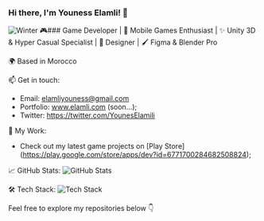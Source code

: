 ### Hi there, I'm Youness Elamli! 👋
![Winter](https://github.com/younesselamli/younesselamli/assets/89151447/3921ba50-1034-4b1e-8991-46fb622a69ad)
🎮### Game Developer | 📱 Mobile Games Enthusiast | ✨ Unity 3D & Hyper Casual Specialist | 🎨 Designer | 🖌 Figma & Blender Pro

🌍 Based in Morocco

📫 Get in touch:
- Email: elamliyouness@gmail.com
- Portfolio: www.elamli.com (soon...);
- Twitter: https://twitter.com/YounesElamili

🚀 My Work:
- Check out my latest game projects on [Play Store] (https://play.google.com/store/apps/dev?id=6771700284682508824);

📈 GitHub Stats:
![GitHub Stats](https://github-readme-stats.vercel.app/api?username=younesselamli&show_icons=true&theme=dark)



🛠️ Tech Stack:
![Tech Stack](https://github-readme-stats.vercel.app/api/top-langs/?username=younesselamli&layout=compact&theme=dark)


Feel free to explore my repositories below 👇

